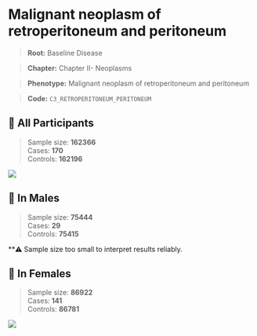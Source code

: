 # Malignant neoplasm of retroperitoneum and peritoneum

> **Root:** Baseline Disease  

> **Chapter:** Chapter II- Neoplasms  

> **Phenotype:** Malignant neoplasm of retroperitoneum and peritoneum  

> **Code:** `C3_RETROPERITONEUM_PERITONEUM`

## 🧪 All Participants  
> Sample size: **162366**  
> Cases: **170**  
> Controls: **162196**
<img src="/Disease/Figures/ALL/Incidence/C3_RETROPERITONEUM_PERITONEUM.png"/>
<CsvTable src="/Disease_Data/ALL/Incidence/COX_C3_RETROPERITONEUM_PERITONEUM.csv" label="🔍 View full results" />

## 👨 In Males  
> Sample size: **75444**  
> Cases: **29**  
> Controls: **75415**

**⚠️ Sample size too small to interpret results reliably.


## 👩 In Females  
> Sample size: **86922**  
> Cases: **141**  
> Controls: **86781**
<img src="/Disease/Figures/Female/Incidence/C3_RETROPERITONEUM_PERITONEUM.png"/>
<CsvTable src="/Disease_Data/Female/Incidence/COX_C3_RETROPERITONEUM_PERITONEUM.csv" label="🔍 View full results" />
